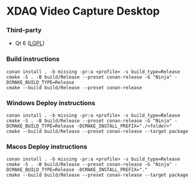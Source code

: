 # XDAQ Video Capture Desktop

### Third-party

* Qt 6 ([LGPL](http://doc.qt.io/qt-6/lgpl.html))

### Build instructions
    conan install . -b missing -pr:a <profile> -s build_type=Release
    cmake -S . -B build/Release --preset conan-release -G "Ninja" -DCMAKE_BUILD_TYPE=Release
    cmake --build build/Release --preset conan-release

### Windows Deploy instructions
    conan install . -b missing -pr:a <profile> -s build_type=Release
    cmake -S . -B build/Release --preset conan-release -G "Ninja" -DCMAKE_BUILD_TYPE=Release -DCMAKE_INSTALL_PREFIX="./<folder>" 
    cmake --build build/Release --preset conan-release --target package

### Macos Deploy instructions
    conan install . -b missing -pr:a <profile> -s build_type=Release
    cmake -S . -B build/Release --preset conan-release -G "Ninja" -DCMAKE_BUILD_TYPE=Release -DCMAKE_INSTALL_PREFIX="."
    cmake --build build/Release --preset conan-release --target package